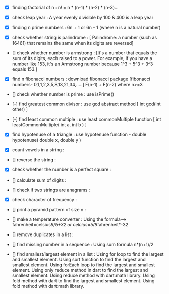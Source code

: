 - [x] finding factorial of n :  n! = n * (n-1) * (n-2) * (n-3)… 

- [x] check leap year : A year evenly divisible by 100 & 400 is a leap year

- [x] finding n prime numbers : 6n + 1 or 6n – 1 (where n is a natural number)

- [x] check whether string is palindrome : [ Palindrome: a number (such as 16461) that remains the same when its digits are reversed]

- [] check whether number is armstrong :  [It's a number that equals the sum of its digits, each raised to a power. For example, if you have a number like 153, it's an Armstrong number because 1^3 + 5^3 + 3^3 equals 153.]

- [x] find n fibonacci numbers : download fibonacci package [fibonacci numbers- 0,1,1,2,3,5,8,13,21,34,.....]
                           F(n-1) + F(n-2) where n>=3
- [] check whether number is prime : use isPrime()

- [-] find greatest common divisor : use gcd abstract method [ int gcd(int other) ]

- [-] find least common multiple : use least commonMultiple function [ int leastCommonMultiple( int a, int b ) ]

- [x] find hypotenuse of a triangle : use hypotenuse function - double hypotenuse( double x, double y )

- [x] count vowels in a string : 

- [] reverse the string :

- [x] check whether the number is a perfect square :

- [] calculate sum of digits :

- [] check if two strings are anagrams :

- [x] check character of frequency :

- [] print a pyramid pattern of size n :

- [] make a temperature converter : Using the formula--> fahrenheit=celsius*9/5+32 or celcius=5/9*fahrenheit*-32

- [] remove duplicates in a list : 

- [] find missing number in a sequence : Using sum formula n*(n+1)/2 

- [] find smallest/largest element in a list : Using for loop to find the largest and smallest element.
                                          Using sort function to find the largest and smallest element.
                                          Using forEach loop to find the largest and smallest element.
                                          Using only reduce method in dart to find the largest and smallest element.
                                          Using reduce method with dart:math library.
                                          Using fold method with dart to find the largest and smallest element.
                                          Using fold method with dart:math library.


